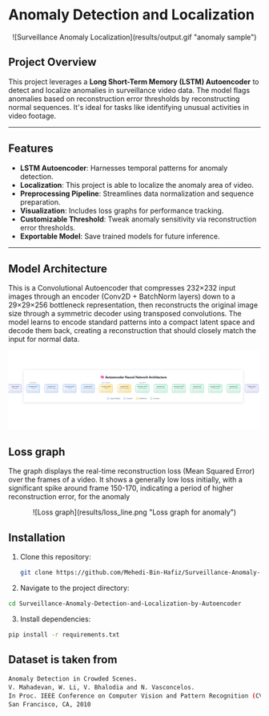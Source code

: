 # Anomaly Detection and Localization

<div style="text-align: center;">
  ![Surveillance Anomaly Localization](results/output.gif "anomaly sample")
</div>


## Project Overview

This project leverages a **Long Short-Term Memory (LSTM) Autoencoder** to detect and localize anomalies in surveillance video data. The model flags anomalies based on reconstruction error thresholds by reconstructing normal sequences. It's ideal for tasks like identifying unusual activities in video footage.

---

## Features

- **LSTM Autoencoder**: Harnesses temporal patterns for anomaly detection.
- **Localization**: This project is able to localize the anomaly area of video.  
- **Preprocessing Pipeline**: Streamlines data normalization and sequence preparation.
- **Visualization**: Includes loss graphs for performance tracking.
- **Customizable Threshold**: Tweak anomaly sensitivity via reconstruction error thresholds.
- **Exportable Model**: Save trained models for future inference.

---

## Model Architecture
This is a Convolutional Autoencoder that compresses 232×232 input images through an encoder (Conv2D + BatchNorm layers) down to a 29×29×256 bottleneck representation, then reconstructs the original image size through a symmetric decoder using transposed convolutions. The model learns to encode standard patterns into a compact latent space and decode them back, creating a reconstruction that should closely match the input for normal data.

![Model architecture](results/model_architecture.png "Architecture of Autoencoder")

## Loss graph
The graph displays the real-time reconstruction loss (Mean Squared Error) over the frames of a video. It shows a generally low loss initially, with a significant spike around frame 150-170, indicating a period of higher reconstruction error, for the anomaly

<div style="text-align: center;">
  ![Loss graph](results/loss_line.png "Loss graph for anomaly")
</div>

## Installation

1. Clone this repository:
   ```bash
   git clone https://github.com/Mehedi-Bin-Hafiz/Surveillance-Anomaly-Detection-and-Localization-by-Autoencoder.git

2. Navigate to the project directory:

```bash
cd Surveillance-Anomaly-Detection-and-Localization-by-Autoencoder

```

3. Install dependencies:

```bash
pip install -r requirements.txt

```

## Dataset is taken from

```bash
Anomaly Detection in Crowded Scenes.
V. Mahadevan, W. Li, V. Bhalodia and N. Vasconcelos.
In Proc. IEEE Conference on Computer Vision and Pattern Recognition (CVPR), 
San Francisco, CA, 2010
```